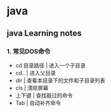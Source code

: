 # java
## java Learning notes
### 1. 常见DOS命令
- cd 目录路径 | 进入一个子目录
- cd.. | 进入父目录
- dir | 查看本目录下的文件和子目录列表
- cls | 清除屏幕
- 上下键 | 查找敲过的命令
- Tab | 自动补齐命令
